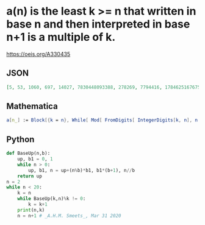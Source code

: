 # a\(n\) is the least k \>\= n that written in base n and then interpreted in base n\+1 is a multiple of k\.
https://oeis.org/A330435
## JSON
```JSON
[5, 53, 1060, 697, 14027, 7830448093388, 278269, 7794416, 1784625167675, 217659538, 7299226328, 58429863516468189, 2265720635440119410, 11301046374119, 5483279396166772909558757483, 9796440127236265192879361141313874782657110677228434, 24212615127434834, 1506888944866952574]
```
## Mathematica
```Mathematica
a[n_] := Block[{k = n}, While[ Mod[ FromDigits[ IntegerDigits[k, n], n + 1], k] > 0, k++]; k]; a /@ Range[2, 6]
```
## Python
```Python
def BaseUp(n,b):
    up, b1 = 0, 1
    while n > 0:
        up, b1, n = up+(n%b)*b1, b1*(b+1), n//b
    return up
n = 2
while n < 20:
    k = n
    while BaseUp(k,n)%k != 0:
        k = k+1
    print(n,k)
    n = n+1 # _A.H.M. Smeets_, Mar 31 2020
```

